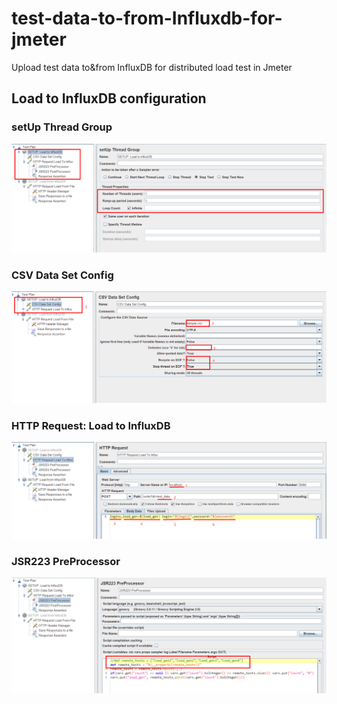 # test-data-to-from-Influxdb-for-jmeter
Upload test data to&amp;from InfluxDB for distributed load test in Jmeter    
## Load to InfluxDB configuration    
### setUp Thread Group    
![image](/img/load_to_setup_thread_group.png)    
### CSV Data Set Config    
![image](/img/load_to_csv_prop.png)    
### HTTP Request: Load to InfluxDB    
![image](/img/load_to_request_prop.png)    
### JSR223 PreProcessor     
![image](/img/load_to_preprocessor.png)    
